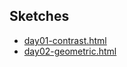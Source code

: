 ## Sketches

* [day01-contrast.html](day01-contrast.html)
* [day02-geometric.html](day01-geometric.html)

